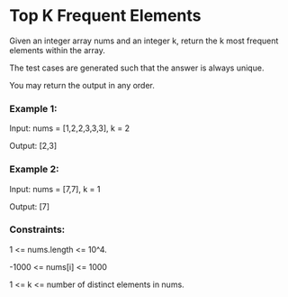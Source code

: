 # Top K Frequent Elements
 
Given an integer array nums and an integer k, return the k most frequent elements within the array.

The test cases are generated such that the answer is always unique.

You may return the output in any order.

### Example 1:

Input: nums = [1,2,2,3,3,3], k = 2

Output: [2,3]

### Example 2:

Input: nums = [7,7], k = 1

Output: [7]

### Constraints:

1 <= nums.length <= 10^4.

-1000 <= nums[i] <= 1000

1 <= k <= number of distinct elements in nums.
